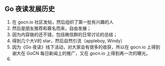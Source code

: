 ## Go 夜读发展历史

1. 在 gocn.io 社区发帖，然后组织了第一批有兴趣的人
2. 然后是朋友推荐和慕名而来，自由发展；
3. 因为内容做的还不错，包括微信群的日常讨论的总结；
4. 得到几个大V的 star，然后自然引流（appleboy, Windy）
5. 因为《Go 夜读》线下活动，对大家会有很多的收获，所以在 gocn.io 上得到谢大在 GoCN 每日新闻上的推广，又在 gocn.io 上得到再一次的曝光。
6. 